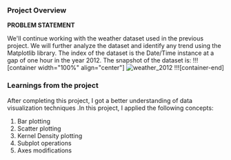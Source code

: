 ### Project Overview

 **PROBLEM STATEMENT**

We'll continue working with the weather dataset used in the previous project. We will further analyze the dataset and identify any trend using the Matplotlib library. The index of the dataset is the Date/Time instance at a gap of one hour in the year 2012. 
The snapshot of the dataset is:
!!![container width="100%" align="center"]
![weather_2012](undefined/account/b16/6a1f0c95-2915-474c-917f-dc711cc8d89b/b-716/70933c76-0021-42ae-a881-64950782da21/file.jpg)
!!![container-end]





### Learnings from the project

 After completing this project, I got a better understanding of data visualization techniques .In this project, I applied the following concepts:

1. Bar plotting
2. Scatter plotting
3. Kernel Density plotting
4. Subplot operations
5. Axes modifications


